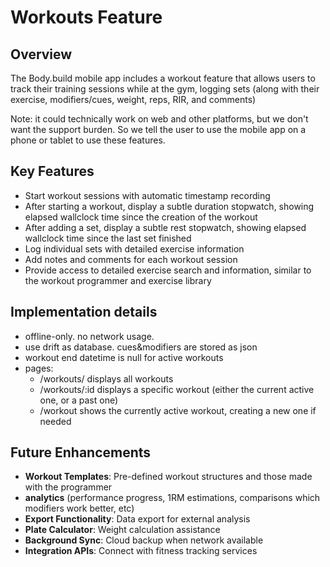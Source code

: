 # Workouts Feature

## Overview

The Body.build mobile app includes a workout feature that allows users to track
their training sessions while at the gym, logging sets
(along with their exercise, modifiers/cues, weight, reps, RIR, and comments)

Note: it could technically work on web and other platforms, but we don't want the support burden.
So we tell the user to use the mobile app on a phone or tablet to use these features.

## Key Features

- Start workout sessions with automatic timestamp recording
- After starting a workout, display a subtle duration stopwatch, showing elapsed wallclock time since the creation of the workout
- After adding a set, display a subtle rest stopwatch, showing elapsed wallclock time since the last set finished
- Log individual sets with detailed exercise information
- Add notes and comments for each workout session
- Provide access to detailed exercise search and information,
  similar to the workout programmer and exercise library

## Implementation details

* offline-only. no network usage.
* use drift as database. cues&modifiers are stored as json
* workout end datetime is null for active workouts
* pages:
  - /workouts/ displays all workouts
  - /workouts/:id displays a specific workout (either the current active one, or a past one)
  - /workout shows the currently active workout, creating a new one if needed

## Future Enhancements

- **Workout Templates**: Pre-defined workout structures and those made with the programmer
- **analytics** (performance progress, 1RM estimations, comparisons which modifiers work better, etc)
- **Export Functionality**: Data export for external analysis
- **Plate Calculator**: Weight calculation assistance
- **Background Sync**: Cloud backup when network available
- **Integration APIs**: Connect with fitness tracking services
